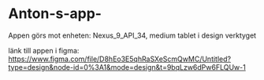# Anton-s-app-

Appen görs mot enheten: Nexus_9_API_34, medium tablet i design verktyget



länk till appen i figma:
https://www.figma.com/file/D8hEo3E5qhRaSXeScmQwMC/Untitled?type=design&node-id=0%3A1&mode=design&t=9bqLzw6dPw6FLQUw-1
